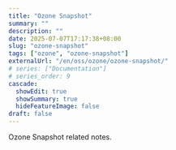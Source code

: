 ```yaml
---
title: "Ozone Snapshot"
summary: ""
description: ""
date: 2025-07-07T17:17:38+08:00
slug: "ozone-snapshot"
tags: ["ozone", "ozone-snapshot"]
externalUrl: "/en/oss/ozone/ozone-snapshot/"
# series: ["Documentation"]
# series_order: 9
cascade:
  showEdit: true
  showSummary: true
  hideFeatureImage: false
draft: false
---
```


Ozone Snapshot related notes.
